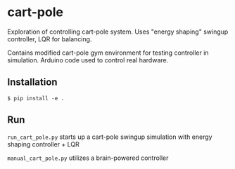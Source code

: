 # cart-pole

Exploration of controlling cart-pole system. Uses "energy shaping" swingup controller, 
LQR for balancing.

Contains modified cart-pole gym environment for testing controller in simulation.
Arduino code used to control real hardware.

## Installation
```
$ pip install -e .
```
## Run
```run_cart_pole.py``` starts up a cart-pole swingup simulation with energy shaping controller + LQR

```manual_cart_pole.py``` utilizes a brain-powered controller
